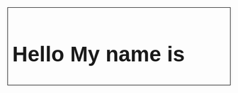 <!DOCTYPE html>
<html>
<head>
  <title>Real-time Typing Effect</title>
  <style>
    #text-container {
      border: 1px solid #000;
      padding: 10px;
      font-family: Arial, sans-serif;
      font-size: 24px;
      white-space: nowrap;
      overflow: hidden;
    }
  </style>
</head>
<body>
  <div id="text-container">
    <h1>Hello My name is <span id="name"> </span></h1>
  </div>

  <script>
    // Replace your name with "Jose Rodriguez"
    const name = "Jose Rodriguez";
    const nameSpan = document.getElementById("name");
    let index = 0;

    function typeWriter() {
      if (index < name.length) {
        nameSpan.textContent += name.charAt(index);
        index++;
        setTimeout(typeWriter, Math.random() * 200 + 100); // Adjust the delay as needed
      }
    }

    typeWriter();
  </script>
</body>
</html>
